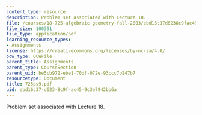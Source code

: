 ```yaml
---
content_type: resource
description: Problem set associated with Lecture 18.
file: /courses/18-725-algebraic-geometry-fall-2003/ebd16c37d6238c9fac459c3e7942bb6a_725ps9.pdf
file_size: 100351
file_type: application/pdf
learning_resource_types:
- Assignments
license: https://creativecommons.org/licenses/by-nc-sa/4.0/
ocw_type: OCWFile
parent_title: Assignments
parent_type: CourseSection
parent_uid: be5cb972-ebe1-70df-072e-93ccc7b247b7
resourcetype: Document
title: 725ps9.pdf
uid: ebd16c37-d623-8c9f-ac45-9c3e7942bb6a
---
```

Problem set associated with Lecture 18.